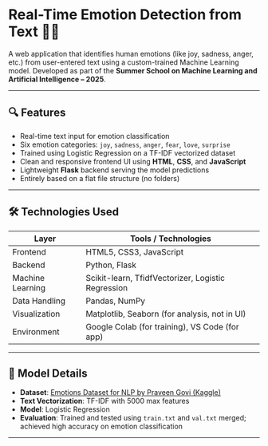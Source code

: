 # Real-Time Emotion Detection from Text 💬🧠

A web application that identifies human emotions (like joy, sadness, anger, etc.) from user-entered text using a custom-trained Machine Learning model. Developed as part of the **Summer School on Machine Learning and Artificial Intelligence – 2025**.

---

## 🔍 Features

- Real-time text input for emotion classification  
- Six emotion categories: `joy`, `sadness`, `anger`, `fear`, `love`, `surprise`  
- Trained using Logistic Regression on a TF-IDF vectorized dataset  
- Clean and responsive frontend UI using **HTML**, **CSS**, and **JavaScript**  
- Lightweight **Flask** backend serving the model predictions  
- Entirely based on a flat file structure (no folders)

---

## 🛠️ Technologies Used

| Layer        | Tools / Technologies                            |
|--------------|--------------------------------------------------|
| Frontend     | HTML5, CSS3, JavaScript                         |
| Backend      | Python, Flask                                   |
| Machine Learning | Scikit-learn, TfidfVectorizer, Logistic Regression |
| Data Handling | Pandas, NumPy                                  |
| Visualization | Matplotlib, Seaborn (for analysis, not in UI) |
| Environment  | Google Colab (for training), VS Code (for app)  |

---

## 🧠 Model Details

- **Dataset**: [Emotions Dataset for NLP by Praveen Govi (Kaggle)](https://www.kaggle.com/datasets/praveengovi/emotions-dataset-for-nlp)
- **Text Vectorization**: TF-IDF with 5000 max features  
- **Model**: Logistic Regression  
- **Evaluation**: Trained and tested using `train.txt` and `val.txt` merged; achieved high accuracy on emotion classification  

---

